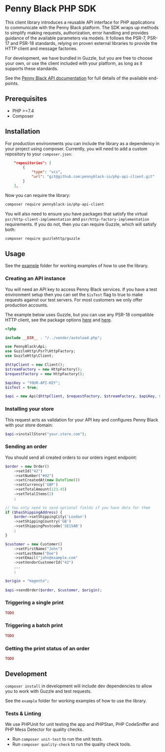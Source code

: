 # Penny Black PHP SDK

This client library introduces a reusable API interface for PHP applications to communicate with the Penny Black platform. 
The SDK wraps up methods to simplify making requests, authorization, error handling and provides guidance of the available parameters via models.
It follows the PSR-7, PSR-17 and PSR-18 standards, relying on proven external libraries to provide the HTTP client and message factories.

For development, we have bundled in Guzzle, but you are free to choose your own, or use the client included with your platform, as long as it supports these standards.


See the [Penny Black API documentation](https://pennyblack.stoplight.io/docs/pennyblack/) for full details of the available end-points.

## Prerequisites

* PHP >=7.4
* Composer

## Installation

For production environments you can include the library as a dependency in your project using composer.
Currently, you will need to add a custom repository to your `composer.json`:

```json
    "repositories": [
        {
            "type": "vcs",
            "url": "git@github.com:pennyblack-io/php-api-client.git"
        }
    ],
```

Now you can require the library:

```bash
composer require pennyblack-io/php-api-client
```


You will also need to ensure you have packages that satisfy the virtual `psr/http-client-implementation` and `psr/http-factory-implementation` requirements.
If you do not, then you can require Guzzle, which will satisfy both:

```bash
composer require guzzlehttp/guzzle
```



## Usage

See the [example](example) folder for working examples of how to use the library.

### Creating an API instance

You will need an API key to access Penny Black services. If you have a test environment setup then you can set the `$isTest` flag to true to make requests against our test servers. For most customers we only offer production accounts.

The example below uses Guzzle, but you can use any PSR-18 compatible HTTP client, see the package options [here](https://packagist.org/providers/psr/http-client-implementation) and [here](https://packagist.org/providers/psr/http-factory-implementation).

```php
<?php

include __DIR__ . "/../vendor/autoload.php";

use PennyBlack\Api;
use GuzzleHttp\Psr7\HttpFactory;
use GuzzleHttp\Client;

$httpClient = new Client();
$streamFactory = new HttpFactory();
$requestFactory = new HttpFactory();

$apiKey = "YOUR-API-KEY";
$isTest = true;

$api = new Api($httpClient, $requestFactory, $streamFactory, $apiKey, $isTest);
```

### Installing your store

This request acts as validation for your API key and configures Penny Black with your store domain:

```php
$api->installStore("your.store.com");
```

### Sending an order

You should send all created orders to our orders ingest endpoint:

```php
$order = new Order()
    ->setId("42")
    ->setNumber("#42")
    ->setCreatedAt(new DateTime())
    ->setCurrency('GBP')
    ->setTotalAmount(123.45)
    ->setTotalItems(2)
    ;
   
// You only need to send optional fields if you have data for them 
if ($hasShippingAddress) {
    $order->setShippingCity('London')
    ->setShippingCountry('GB')
    ->setShippingPostcode('SE15AB')
    ;
}

$customer = new Customer()
    ->setFirstName("John")
    ->setLastName("Doe")
    ->setEmail("john@example.com"
    ->setVendorCustomerId("42")
    ...
    ;
    
$origin = "magento";
    
$api->sendOrder($order, $customer, $origin);
```

### Triggering a single print

```php
TODO
```

### Triggering a batch print

```php
TODO
```

### Getting the print status of an order

```php
TODO
```


## Development

`composer install` in development will include dev dependencies to allow you to work with Guzzle and test requests.

See the `example` folder for working examples of how to use the library.

### Tests & Linting

We use PHPUnit for unit testing the app and PHPStan, PHP CodeSniffer and PHP Mess Detector for quality checks.

* Run `composer unit-test` to run the unit tests.
* Run `composer quality-check` to run the quality check tools.

